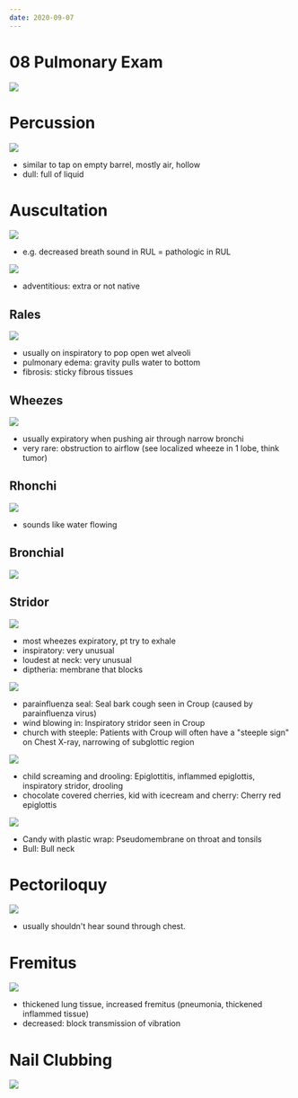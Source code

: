 ```yaml
---
date: 2020-09-07
---
```


# 08 Pulmonary Exam

<!-- different lung exams -->

![](https://photos.thisispiggy.com/file/wikiFiles/BT4VvM6.jpg)

# Percussion

<!-- percussion normal and abnormal, causes -->

![](https://photos.thisispiggy.com/file/wikiFiles/mDmLj7l.jpg)

- similar to tap on empty barrel, mostly air, hollow
- dull: full of liquid

# Auscultation

<!-- auscultation normal and abnormal causes -->

![](https://photos.thisispiggy.com/file/wikiFiles/NtOelyT.jpg)

- e.g. decreased breath sound in RUL = pathologic in RUL

![](https://photos.thisispiggy.com/file/wikiFiles/a6aQ34U.jpg)

- adventitious: extra or not native

## Rales

<!-- rales causes and pathogenesis, when -->

![](https://photos.thisispiggy.com/file/wikiFiles/vH2BqJc.jpg)

- usually on inspiratory to pop open wet alveoli
- pulmonary edema: gravity pulls water to bottom
- fibrosis: sticky fibrous tissues

## Wheezes

<!-- wheezes causes, when, pathogenesis -->

![](https://photos.thisispiggy.com/file/wikiFiles/BJx44jR.jpg)

- usually expiratory when pushing air through narrow bronchi
- very rare: obstruction to airflow (see localized wheeze in 1 lobe, think tumor)

## Rhonchi

<!-- rhonchi causes, pathogenesis -->

![](https://photos.thisispiggy.com/file/wikiFiles/Xnz53uB.jpg)

- sounds like water flowing

## Bronchial

<!-- bronchial breath sound, when, causes -->

![](https://photos.thisispiggy.com/file/wikiFiles/0flGjmL.jpg)

## Stridor

<!-- stridor location, pathogenesis, when, classic causes -->

![](https://photos.thisispiggy.com/file/wikiFiles/H7rJT6Z.jpg)

- most wheezes expiratory, pt try to exhale
- inspiratory: very unusual
- loudest at neck: very unusual
- diptheria: membrane that blocks

![](https://photos.thisispiggy.com/file/wikiFiles/L9shTNG.jpg)

- parainfluenza seal: Seal bark cough seen in Croup (caused by parainfluenza virus)
- wind blowing in: Inspiratory stridor seen in Croup
- church with steeple: Patients with Croup will often have a "steeple sign" on Chest X-ray, narrowing of subglottic region

![](https://photos.thisispiggy.com/file/wikiFiles/Syw2PQ6.jpg)

- child screaming and drooling: Epiglottitis, inflammed epiglottis, inspiratory stridor, drooling
- chocolate covered cherries, kid with icecream and cherry: Cherry red epiglottis

![](https://photos.thisispiggy.com/file/wikiFiles/kOV6msd.jpg)

- Candy with plastic wrap: Pseudomembrane on throat and tonsils
- Bull: Bull neck

# Pectoriloquy

<!-- pectoriloquy examples, abnormal causes -->

![](https://photos.thisispiggy.com/file/wikiFiles/xL0vvbd.jpg)

- usually shouldn't hear sound through chest.

# Fremitus

<!-- fremitus is, increased and decreased when -->

![](https://photos.thisispiggy.com/file/wikiFiles/R7gZAAP.jpg)

- thickened lung tissue, increased fremitus (pneumonia, thickened inflammed tissue)
- decreased: block transmission of vibration

# Nail Clubbing

<!-- nail clubbing causes -->

![](https://photos.thisispiggy.com/file/wikiFiles/zKkHooa.jpg)
